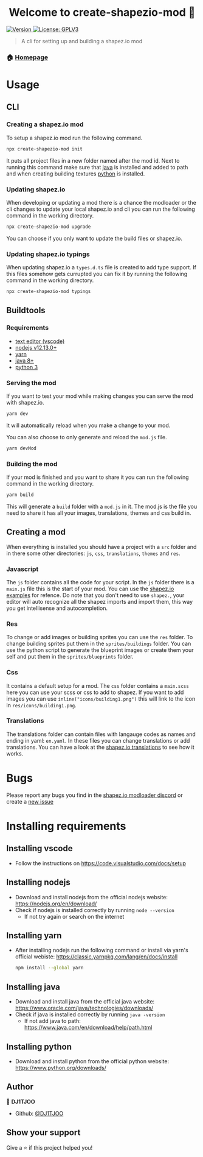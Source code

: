 <h1 align="center">Welcome to create-shapezio-mod 👋</h1>
<p>
  <a href="https://www.npmjs.com/package/create-shapezio-mod" target="_blank">
    <img alt="Version" src="https://img.shields.io/npm/v/create-shapezio-mod.svg">
  </a>
  <a href="https://www.gnu.org/licenses/gpl-3.0.txt" target="_blank">
    <img alt="License: GPLV3" src="https://img.shields.io/badge/License-GPLV3-yellow.svg" />
  </a>
</p>

> A cli for setting up and building a shapez.io mod

### 🏠 [Homepage](https://github.com/DJ1TJOO/create-shapez.io-mod)

# Usage
## CLI
### Creating a shapez.io mod
To setup a shapez.io mod run the following command. 
```sh
npx create-shapezio-mod init
```
It puts all project files in a new folder named after the mod id.
Next to running this command make sure that [java](#installing-java) is installed and added to path and when creating building textures [python](#installing-python) is installed.

### Updating shapez.io
When developing or updating a mod there is a chance the modloader or the cli changes to update your local shapez.io and cli you can run the following command in the working directory.
```sh
npx create-shapezio-mod upgrade
```
You can choose if you only want to update the build files or shapez.io.

### Updating shapez.io typings
When updating shapez.io a `types.d.ts` file is created to add type support. If this files somehow gets currupted you can fix it by running the following command in the working directory.
```sh
npx create-shapezio-mod typings
```
## Buildtools
### Requirements
- [text editor (vscode)](#installing-vscode)
- [nodejs v12.13.0+](#installing-nodejs)
- [yarn](#installing-nodejs)
- [java 8+](#installing-java)
- [python 3](#installing-python)
### Serving the mod
If you want to test your mod while making changes you can serve the mod with shapez.io.
```sh
yarn dev
```
It will automatically reload when you make a change to your mod. 

You can also choose to only generate and reload the `mod.js` file.
```sh
yarn devMod
```

### Building the mod
If your mod is finished and you want to share it you can run the following command in the working directory.
```sh
yarn build
```
This will generate a `build` folder with a `mod.js` in it. The mod.js is the file you need to share it has all your images, translations, themes and css build in. 

## Creating a mod
When everything is installed you should have a project with a `src` folder and in there some other directories: `js`, `css`, `translations`, `themes` and `res`. 
### Javascript
The `js` folder contains all the code for your script. In the `js` folder there is a `main.js` file this is the start of your mod. You can use the [shapez.io examples](https://github.com/tobspr/shapez.io/tree/modloader/mod_examples) for refence. Do note that you don't need to use `shapez.`, your editor will auto recognize all the shapez imports and import them, this way you get intellisense and autocompletion.
### Res
To change or add images or building sprites you can use the `res` folder. To change building sprites put them in the `sprites/buildings` folder. You can use the python script to generate the blueprint images or create them your self and put them in the `sprites/blueprints` folder.
### Css
It contains a default setup for a mod. The `css` folder contains a `main.scss` here you can use your scss or css to add to shapez. If you want to add images you can use `inline("icons/building1.png")` this will link to the icon in `res/icons/building1.png`.
### Translations
The translations folder can contain files with langauge codes as names and ending in yaml: `en.yaml`. In these files you can change translations or add translations. You can have a look at the [shapez.io translations](https://github.com/tobspr/shapez.io/blob/master/translations/base-en.yaml) to see how it works.

# Bugs
Please report any bugs you find in the [shapez.io modloader discord](https://discord.gg/TRfz9gyZ9x) or create a [new issue](https://github.com/DJ1TJOO/create-shapez.io-mod/issues/new)

# Installing requirements
## Installing vscode
- Follow the instructions on https://code.visualstudio.com/docs/setup

## Installing nodejs
- Download and install nodejs from the official nodejs website: https://nodejs.org/en/download/
- Check if nodejs is installed correctly by running `node --version`
  - If not try again or search on the internet

## Installing yarn
- After installing nodejs run the following command or install via yarn's official webiste: https://classic.yarnpkg.com/lang/en/docs/install
  ```sh
  npm install --global yarn
  ```

## Installing java
- Download and install java from the official java website: https://www.oracle.com/java/technologies/downloads/
- Check if java is installed correctly by running `java -version`
  - If not add java to path: https://www.java.com/en/download/help/path.html

## Installing python
- Download and install python from the official python website: https://www.python.org/downloads/

## Author

👤 **DJ1TJOO**

-   Github: [@DJ1TJOO](https://github.com/DJ1TJOO)

## Show your support

Give a ⭐️ if this project helped you!
